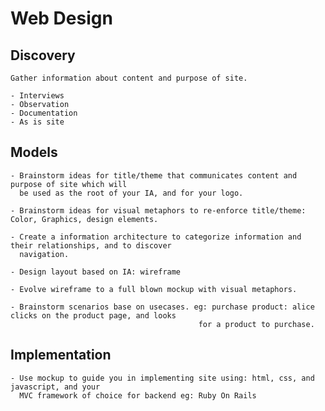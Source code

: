 # Web Design

## Discovery
    
    Gather information about content and purpose of site.

    - Interviews
    - Observation
    - Documentation
    - As is site

## Models

    - Brainstorm ideas for title/theme that communicates content and purpose of site which will
      be used as the root of your IA, and for your logo.

    - Brainstorm ideas for visual metaphors to re-enforce title/theme: Color, Graphics, design elements.

    - Create a information architecture to categorize information and their relationships, and to discover
      navigation.

    - Design layout based on IA: wireframe

    - Evolve wireframe to a full blown mockup with visual metaphors.

    - Brainstorm scenarios base on usecases. eg: purchase product: alice clicks on the product page, and looks
                                              for a product to purchase.

## Implementation

    - Use mockup to guide you in implementing site using: html, css, and javascript, and your
      MVC framework of choice for backend eg: Ruby On Rails



